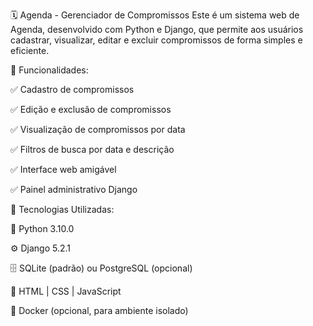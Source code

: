 🗓️ Agenda - Gerenciador de Compromissos
Este é um sistema web de Agenda, desenvolvido com Python e Django, que permite aos usuários cadastrar, visualizar, editar e excluir compromissos de forma simples e eficiente.

🚀 Funcionalidades:

✅ Cadastro de compromissos

✅ Edição e exclusão de compromissos

✅ Visualização de compromissos por data

✅ Filtros de busca por data e descrição

✅ Interface web amigável

✅ Painel administrativo Django

🔧 Tecnologias Utilizadas:

🐍 Python 3.10.0

⚙️ Django 5.2.1

🗄️ SQLite (padrão) ou PostgreSQL (opcional)

🎨 HTML | CSS | JavaScript

🐳 Docker (opcional, para ambiente isolado)
